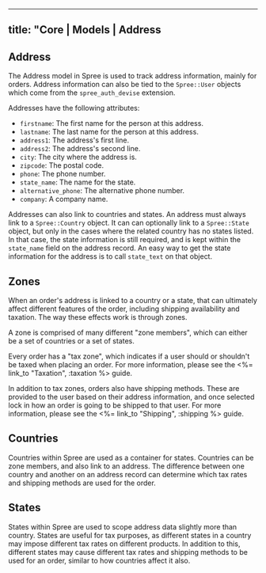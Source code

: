 
---
  title: "Core | Models | Address
---

## Address

The Address model in Spree is used to track address information, mainly for
orders. Address information can also be tied to the `Spree::User` objects which
come from the `spree_auth_devise` extension.

Addresses have the following attributes:

* `firstname`: The first name for the person at this address.
* `lastname`: The last name for the person at this address.
* `address1`: The address's first line.
* `address2`: The address's second line.
* `city`: The city where the address is.
* `zipcode`: The postal code.
* `phone`: The phone number.
* `state_name`: The name for the state.
* `alternative_phone`: The alternative phone number.
* `company`: A company name.

Addresses can also link to countries and states. An address must always link to
a `Spree::Country` object. It can can optionally link to a `Spree::State` object,
but only in the cases where the related country has no states listed. In that
case, the state information is still required, and is kept within the
`state_name` field on the address record. An easy way to get the state information
 for the address is to call `state_text` on that object.

## Zones

When an order's address is linked to a country or a state, that can ultimately
affect different features of the order, including shipping availability and
taxation. The way these effects work is through zones.

A zone is comprised of many different "zone members", which can either be a
set of countries or a set of states. 

Every order has a "tax zone", which indicates if a user should or shouldn't be
taxed when placing an order. For more information, please see the <%= link_to "Taxation", :taxation %> guide.

In addition to tax zones, orders also have shipping methods. These are provided
to the user based on their address information, and once selected lock in how an
order is going to be shipped to that user. For more information, please see the
<%= link_to "Shipping", :shipping %> guide.

## Countries

Countries within Spree are used as a container for states. Countries can be zone
members, and also link to an address. The difference between one country and
another on an address record can determine which tax rates and shipping methods
are used for the order.

## States

States within Spree are used to scope address data slightly more than country.
States are useful for tax purposes, as different states in a country may impose
different tax rates on different products. In addition to this, different states
may cause different tax rates and shipping methods to be used for an order,
similar to how countries affect it also.


